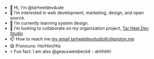 - 👋 Hi, I’m @tarheeldevdude
- 👀 I’m interested in web development, marketing, design, and open source.
- 🌱 I’m currently learning system design.
- 💞️ I’m looking to collaborate on my organization project, [Tar Heel Dev Studio](https://github.com/tar-heel-dev-studio)
- 📫 How to reach me [my email tarheeldevstudiollc@proton.me](mailto:tarheeldevstudiollc@proton.me)
- 😄 Pronouns: He/Him/His
- ⚡ Fun fact: I am also @geauxweisbeck4 - ahhhhh!

<!---
tarheeldevdude/tarheeldevdude is a ✨ special ✨ repository because its `README.md` (this file) appears on your GitHub profile.
You can click the Preview link to take a look at your changes.
--->
